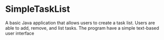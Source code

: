 # SimpleTaskList
A basic Java application that allows users to create a task list. Users are able to add, remove, and list tasks. The program  have a simple text-based user interface
